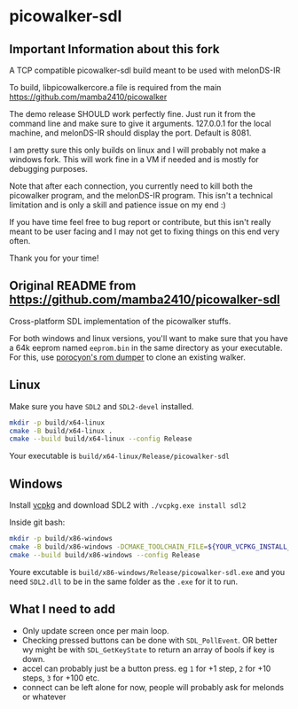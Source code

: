 # picowalker-sdl



## Important Information about this fork

A TCP compatible picowalker-sdl build meant to be used with melonDS-IR

To build, libpicowalkercore.a file is required from the main https://github.com/mamba2410/picowalker


The demo release SHOULD work perfectly fine. Just run it from the command line and make sure to give it arguments. 127.0.0.1 for the local machine, and melonDS-IR should display the port. Default is 8081.


I am pretty sure this only builds on linux and I will probably not make a windows fork. This will work fine in a VM if needed and is mostly for debugging purposes.

Note that after each connection, you currently need to kill both the picowalker program, and the melonDS-IR program. This isn't a technical limitation and is only a skill and patience issue on my end :)

If you have time feel free to bug report or contribute, but this isn't really meant to be user facing and I may not get to fixing things on this end very often.

Thank you for your time!



## Original README from https://github.com/mamba2410/picowalker-sdl

Cross-platform SDL implementation of the picowalker stuffs.

For both windows and linux versions, you'll want to make sure that you have a 64k eeprom named `eeprom.bin` in the same directory as your executable.
For this, use [porocyon's rom dumper](https://git.titandemo.org/PoroCYon/pokewalker-rom-dumper) to clone an existing walker.

## Linux

Make sure you have `SDL2` and `SDL2-devel` installed.

```bash
mkdir -p build/x64-linux
cmake -B build/x64-linux .
cmake --build build/x64-linux --config Release
```

Your executable is `build/x64-linux/Release/picowalker-sdl`

## Windows

Install [vcpkg](https://vcpkg.io/en/getting-started.html) and download SDL2 with `./vcpkg.exe install sdl2`

Inside git bash:

```bash
mkdir -p build/x86-windows
cmake -B build/x86-windows -DCMAKE_TOOLCHAIN_FILE=${YOUR_VCPKG_INSTALL_DIR}/scripts/buildsystems/vcpkg.cmake
cmake --build build/x86-windows --config Release
```

Youre excutable is `build/x86-windows/Release/picowalker-sdl.exe` and you need `SDL2.dll` to be in the same folder as the `.exe` for it to run.

## What I need to add

- Only update screen once per main loop.
- Checking pressed buttons can be done with `SDL_PollEvent`. OR better wy might be with `SDL_GetKeyState` to return an array of bools if key is down.
- accel can probably just be a button press. eg `1` for +1 step, `2` for +10 steps, `3` for +100 etc.
- connect can be left alone for now, people will probably ask for melonds or whatever
